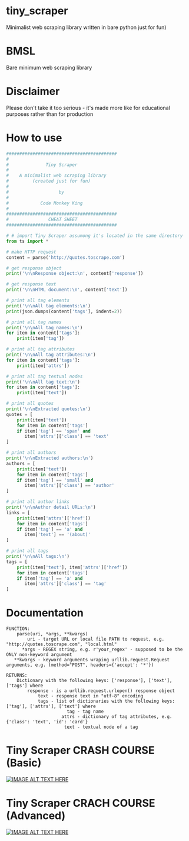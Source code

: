 # tiny_scraper
Minimalist web scraping library written in bare python just for fun)

# BMSL
Bare minimum web scraping library

# Disclaimer
Please don't take it too serious - it's made more like for educational purposes rather than for production

# How to use
```python
##########################################
#
#              Tiny Scraper
#
#    A minimalist web scraping library
#         (created just for fun)
#
#                   by
#
#            Code Monkey King
#
##########################################
#               CHEAT SHEET
##########################################

# # import Tiny Scraper assumong it's located in the same directory
from ts import *

# make HTTP request
content = parse('http://quotes.toscrape.com')

# get response object
print('\n\nResponse object:\n', content['response'])

# get response text
print('\n\nHTML document:\n', content['text'])

# print all tag elements
print('\n\nAll tag elements:\n')
print(json.dumps(content['tags'], indent=2))

# print all tag names
print('\n\nAll tag names:\n')
for item in content['tags']:
    print(item['tag'])

# print all tag attributes
print('\n\nAll tag attributes:\n')
for item in content['tags']:
    print(item['attrs'])

# print all tag textual nodes
print('\n\nAll tag text:\n')
for item in content['tags']:
    print(item['text'])    

# print all quotes
print('\n\nExtracted quotes:\n')
quotes = [
    print(item['text'])
    for item in content['tags']
    if item['tag'] == 'span' and
       item['attrs']['class'] == 'text'
]

# print all authors
print('\n\nExtracted authors:\n')
authors = [
    print(item['text'])
    for item in content['tags']
    if item['tag'] == 'small' and
       item['attrs']['class'] == 'author'
]

# print all author links
print('\n\nAuthor detail URLs:\n')
links = [
    print(item['attrs']['href'])
    for item in content['tags']
    if item['tag'] == 'a' and
       item['text'] == '(about)'
]

# print all tags
print('\n\nAll tags:\n')
tags = [
    print(item['text'], item['attrs']['href'])
    for item in content['tags']
    if item['tag'] == 'a' and
       item['attrs']['class'] == 'tag'
]

```

# Documentation
    FUNCTION:
        parse(uri, *args, **kwargs)
            uri - target URL or local file PATH to request, e.g. "http://quotes.toscrape.com", "local.html"
          *args - REGEX string, e.g. r'your_regex' - supposed to be the ONLY non-keyword argument
       **kwargs - keyword arguments wraping urllib.request.Request arguments, e.g. (method="POST", headers={'accept': '*'})
       
    RETURNS:
        Dictionary with the following keys: ['response'], ['text'], ['tags'] where
            response - is a urllib.request.urlopen() response object
                text - response text in "utf-8" encoding
                tags - list of dictionaries with the following keys: ['tag'], ['attrs'], ['text'] where
                           tag - tag name
                         attrs - dictionary of tag attributes, e.g. {'class': 'text', 'id': 'card'}
                          text - textual node of a tag

# Tiny Scraper CRASH COURSE (Basic)
[![IMAGE ALT TEXT HERE](https://img.youtube.com/vi/btlVL8J6TiY/0.jpg)](https://www.youtube.com/watch?v=btlVL8J6TiY)

# Tiny Scraper CRACH COURSE (Advanced)
[![IMAGE ALT TEXT HERE](https://img.youtube.com/vi/1s0cevhIcAw/0.jpg)](https://youtu.be/1s0cevhIcAw)


